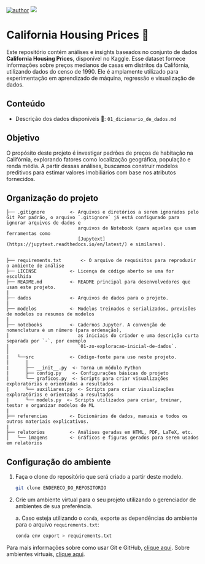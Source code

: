 [![author](https://img.shields.io/badge/Zeygler&nbsp;Oliveira-red.svg)](https://www.linkedin.com/in/zeygler-oliveira-a021a92a4/)
[![](https://img.shields.io/badge/Python-3.10+-blue.svg)](https://www.python.org/)

# California Housing Prices 🏡

Este repositório contém análises e insights baseados no conjunto de dados **California Housing Prices**, disponível no Kaggle. Esse dataset fornece informações sobre preços medianos de casas em distritos da Califórnia, utilizando dados do censo de 1990. Ele é amplamente utilizado para experimentação em aprendizado de máquina, regressão e visualização de dados.

## Conteúdo
- Descrição dos dados disponíveis 📑: `01_dicionario_de_dados.md`


## Objetivo
O propósito deste projeto é investigar padrões de preços de habitação na Califórnia, explorando fatores como localização geográfica, população e renda média. A partir dessas análises, buscamos construir modelos preditivos para estimar valores imobiliários com base nos atributos fornecidos.




## Organização do projeto

```
├── .gitignore         <- Arquivos e diretórios a serem ignorados pelo Git Por padrão, o arquivo `.gitignore` já está configurado para ignorar arquivos de dados e
                          arquivos de Notebook (para aqueles que usam ferramentas como
                          [Jupytext](https://jupytext.readthedocs.io/en/latest/) e similares).    


├── requirements.txt       <- O arquivo de requisitos para reproduzir o ambiente de análise
├── LICENSE            <- Licença de código aberto se uma for escolhida
├── README.md          <- README principal para desenvolvedores que usam este projeto.
|
├── dados              <- Arquivos de dados para o projeto.
|
├── modelos            <- Modelos treinados e serializados, previsões de modelos ou resumos de modelos
|
├── notebooks          <- Cadernos Jupyter. A convenção de nomenclatura é um número (para ordenação),
│                         as iniciais do criador e uma descrição curta separada por `-`, por exemplo
│                         `01-zo-exploracao-inicial-de-dados`.
│
|   └──src             <- Código-fonte para uso neste projeto.
|      │
|      ├── __init__.py  <- Torna um módulo Python
|      ├── config.py    <- Configurações básicas do projeto
|      └── graficos.py  <- Scripts para criar visualizações exploratórias e orientadas a resultados
|      └── auxiliares.py  <- Scripts para criar visualizações exploratórias e orientadas a resultados
|      └── models.py  <- Scripts utilizados para criar, treinar, testar e organizar modelos de ML  
| 
├── referencias        <- Dicionários de dados, manuais e todos os outros materiais explicativos.
|
├── relatorios         <- Análises geradas em HTML, PDF, LaTeX, etc.
│   └── imagens        <- Gráficos e figuras gerados para serem usados em relatórios
```

## Configuração do ambiente

1. Faça o clone do repositório que será criado a partir deste modelo.

    ```bash
    git clone ENDERECO_DO_REPOSITORIO
    ```

2. Crie um ambiente virtual para o seu projeto utilizando o gerenciador de ambientes de sua preferência.

    a. Caso esteja utilizando o `conda`, exporte as dependências do ambiente para o arquivo `requirements.txt`:

      ```bash
      conda env export > requirements.txt
      ```

Para mais informações sobre como usar Git e GitHub, [clique aqui](https://cienciaprogramada.com.br/2021/09/guia-definitivo-git-github/). Sobre ambientes virtuais, [clique aqui](https://cienciaprogramada.com.br/2020/08/ambiente-virtual-projeto-python/).
